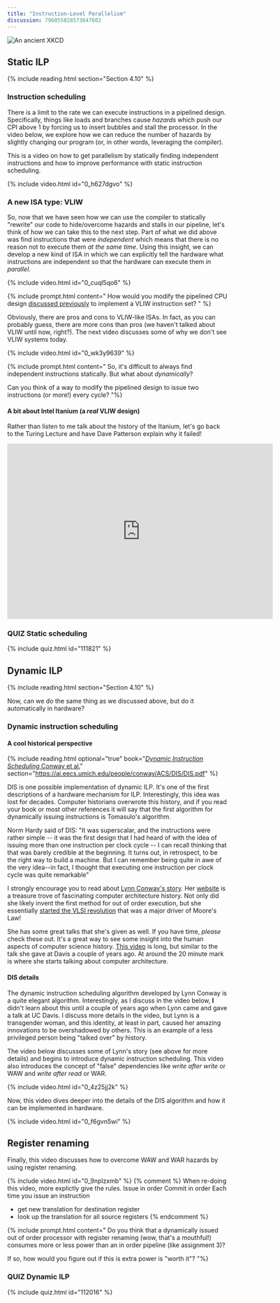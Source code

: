 ```yaml
---
title: "Instruction-Level Parallelism"
discussion: 796055828573847602
---
```


![An ancient XKCD](https://imgs.xkcd.com/comics/paths.jpg)

## Static ILP

{% include reading.html section="Section 4.10" %}

### Instruction scheduling

There is a limit to the rate we can execute instructions in a pipelined design.
Specifically, things like loads and branches cause *hazards* which push our CPI above 1 by forcing us to insert bubbles and stall the processor.
In the video below, we explore how we can reduce the number of hazards by slightly changing our program (or, in other words, leveraging the compiler).

This is a video on how to get parallelism by statically finding independent instructions and how to improve performance with static instruction scheduling.

{% include video.html id="0_h627dgvo" %}

### A new ISA type: VLIW

So, now that we have seen how we can use the compiler to statically "rewrite" our code to hide/overcome hazards and stalls in our pipeline, let's think of how we can take this to the next step.
Part of what we did above was find instructions that were *independent* which means that there is no reason not to execute them *at the same time*.
Using this insight, we can develop a new kind of ISA in which we can explicitly tell the hardware what instructions are independent so that the hardware can execute them *in parallel*.

{% include video.html id="0_cuql5qo6" %}

{% include prompt.html content="
How would you modify the pipelined CPU design [discussed previously](../pipelined) to implement a VLIW instruction set?
" %}

Obviously, there are pros and cons to VLIW-like ISAs.
In fact, as you can probably guess, there are more cons than pros (we haven't talked about VLIW until now, right?).
The next video discusses some of why we don't see VLIW systems today.

{% include video.html id="0_wk3y9639" %}

{% include prompt.html content="
So, it's difficult to always find independent instructions statically.
But what about *dynamically*?

Can you think of a way to modify the pipelined design to issue two instructions (or more!) every cycle?
"%}

#### A bit about Intel Itanium (a *real* VLIW design)

Rather than listen to me talk about the history of the Itanium, let's go back to the Turing Lecture and have Dave Patterson explain why it failed!

<iframe width="608" height="402" src="https://www.youtube.com/embed/3LVeEjsn8Ts?start=1456&end=1643" frameborder="0" allow="accelerometer; autoplay; encrypted-media; gyroscope; picture-in-picture" allowfullscreen></iframe>

### **QUIZ** Static scheduling

{% include quiz.html id="111821" %}

## Dynamic ILP

{% include reading.html section="Section 4.10" %}

Now, can we do the same thing as we discussed above, but do it automatically in hardware?

### Dynamic instruction scheduling

#### A cool historical perspective

{% include reading.html optional="true" book="[*Dynamic Instruction Scheduling* Conway et al.](https://ai.eecs.umich.edu/people/conway/ACS/DIS/DIS.pdf)" section="https://ai.eecs.umich.edu/people/conway/ACS/DIS/DIS.pdf" %}

DIS is one possible implementation of dynamic ILP.
It's one of the first descriptions of a hardware mechanism for ILP.
Interestingly, this idea was lost for decades.
Computer historians overwrote this history, and if you read your book or most other references it will say that the first algorithm for dynamically issuing instructions is Tomasulo's algorithm.

Norm Hardy said of DIS: "It was superscalar, and the instructions were rather simple -- it was the first design that I had heard of with the idea of issuing more than one instruction per clock cycle -- I can recall thinking that that was barely credible at the beginning. It turns out, in retrospect, to be the right way to build a machine. But I can remember being quite in awe of the very idea--in fact, I thought that executing one instruction per clock cycle was quite remarkable"

I strongly encourage you to read about [Lynn Conway's story](https://ai.eecs.umich.edu/people/conway/Retrospective2.html#anchor100470).
Her [website](https://ai.eecs.umich.edu/people/conway/) is a treasure trove of fascinating computer architecture history.
Not only did she likely invent the first method for out of order execution, but she essentially [started the VLSI revolution](https://ai.eecs.umich.edu/people/conway/Retrospective3.html#anchor42852) that was a major driver of Moore's Law!

She has some great talks that she's given as well.
If you have time, *please* check these out.
It's a great way to see some insight into the human aspects of computer science history.
[This video](https://youtu.be/7ncuhRYmfJw) is long, but similar to the talk she gave at Davis a couple of years ago.
At around the 20 minute mark is where she starts talking about computer architecture.

#### DIS details

The dynamic instruction scheduling algorithm developed by Lynn Conway is a quite elegant algorithm.
Interestingly, as I discuss in the video below, **I** didn't learn about this until a couple of years ago when Lynn came and gave a talk at UC Davis.
I discuss more details in the video, but Lynn is a transgender woman, and this identity, at least in part, caused her amazing innovations to be overshadowed by others.
This is an example of a less privileged person being "talked over" by history.

The video below discusses some of Lynn's story (see above for more details) and begins to introduce dynamic instruction scheduling.
This video also introduces the concept of "false" dependencies like *write after write* or WAW and *write after read* or WAR.

{% include video.html id="0_4z25jj2k" %}

Now, this video dives deeper into the details of the DIS algorithm and how it can be implemented in hardware.

{% include video.html id="0_f6gvn5wi" %}

## Register renaming

Finally, this video discusses how to overcome WAW and WAR hazards by using register renaming.

{% include video.html id="0_9nplzxmb" %}
{% comment %}
When re-doing this video, more explictly give the rules.
Issue in order
Commit in order
Each time you issue an instruction
- get new translation for destination register
- look up the translation for all source registers
{% endcomment %}

{% include prompt.html content="
Do you think that a dynamically issued out of order processor with register renaming (wow, that's a mouthful!) consumes more or less power than an in order pipeline (like assignment 3)?

If so, how would you figure out if this is extra power is \"worth it\"?
"%}

### **QUIZ** Dynamic ILP

{% include quiz.html id="112016" %}
